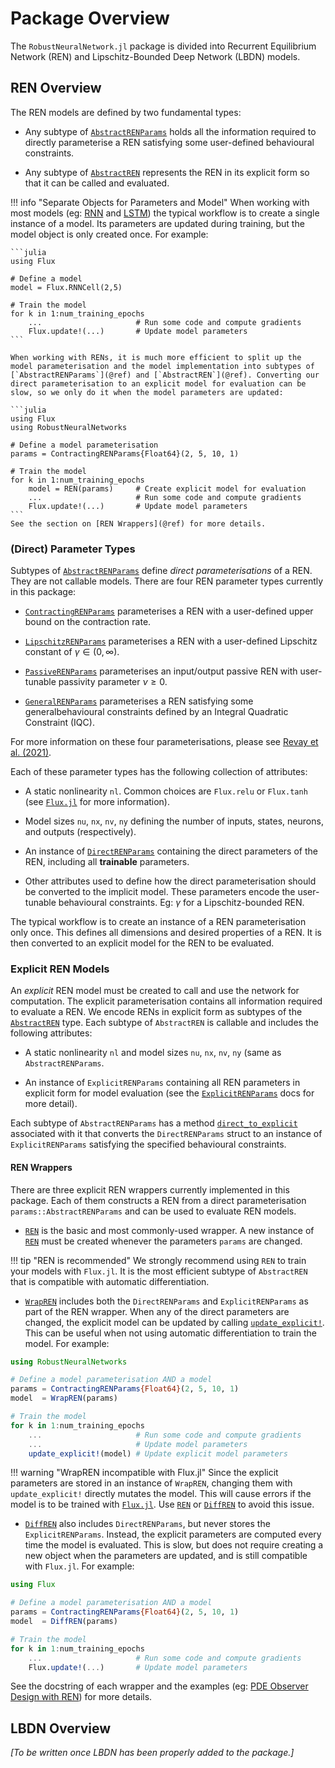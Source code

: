 # Package Overview

The `RobustNeuralNetwork.jl` package is divided into Recurrent Equilibrium Network (REN) and Lipschitz-Bounded Deep Network (LBDN) models.


## REN Overview

The REN models are defined by two fundamental types:

- Any subtype of [`AbstractRENParams`](@ref) holds all the information required to directly parameterise a REN satisfying some user-defined behavioural constraints.

- Any subtype of [`AbstractREN`](@ref) represents the REN in its explicit form so that it can be called and evaluated.

!!! info "Separate Objects for Parameters and Model"
    When working with most models (eg: [RNN](https://fluxml.ai/Flux.jl/stable/models/layers/#Flux.RNN) and [LSTM](https://fluxml.ai/Flux.jl/stable/models/layers/#Flux.LSTM)) the typical workflow is to create a single instance of a model. Its parameters are updated during training, but the model object is only created once. For example:

    ```julia
    using Flux

    # Define a model
    model = Flux.RNNCell(2,5)

    # Train the model
    for k in 1:num_training_epochs
        ...                     # Run some code and compute gradients
        Flux.update!(...)       # Update model parameters
    ```

    When working with RENs, it is much more efficient to split up the model parameterisation and the model implementation into subtypes of [`AbstractRENParams`](@ref) and [`AbstractREN`](@ref). Converting our direct parameterisation to an explicit model for evaluation can be slow, so we only do it when the model parameters are updated:

    ```julia
    using Flux
    using RobustNeuralNetworks

    # Define a model parameterisation
    params = ContractingRENParams{Float64}(2, 5, 10, 1)

    # Train the model
    for k in 1:num_training_epochs
        model = REN(params)     # Create explicit model for evaluation
        ...                     # Run some code and compute gradients
        Flux.update!(...)       # Update model parameters
    ```
    See the section on [REN Wrappers](@ref) for more details.

### (Direct) Parameter Types

Subtypes of [`AbstractRENParams`](@ref) define *direct parameterisations* of a REN. They are not callable models. There are four REN parameter types currently in this package:

- [`ContractingRENParams`](@ref) parameterises a REN with a user-defined upper bound on the contraction rate.

- [`LipschitzRENParams`](@ref) parameterises a REN with a user-defined Lipschitz constant of $\gamma \in (0,\infty)$.

- [`PassiveRENParams`](@ref) parameterises an input/output passive REN with user-tunable passivity parameter $\nu \ge 0$.

- [`GeneralRENParams`](@ref) parameterises a REN satisfying some generalbehavioural constraints defined by an Integral Quadratic Constraint (IQC).

For more information on these four parameterisations, please see [Revay et al. (2021)](https://doi.org/10.48550/arXiv.2104.05942).

Each of these parameter types has the following collection of attributes:

- A static nonlinearity `nl`. Common choices are `Flux.relu` or `Flux.tanh` (see [`Flux.jl`](http://fluxml.ai/Flux.jl/stable/) for more information).

- Model sizes `nu`, `nx`, `nv`, `ny` defining the number of inputs, states, neurons, and outputs (respectively).

- An instance of [`DirectRENParams`](@ref) containing the direct parameters of the REN, including all **trainable** parameters.

- Other attributes used to define how the direct parameterisation should be converted to the implicit model. These parameters encode the user-tunable behavioural constraints. Eg: $\gamma$ for a Lipschitz-bounded REN.

The typical workflow is to create an instance of a REN parameterisation only once. This defines all dimensions and desired properties of a REN. It is then converted to an explicit model for the REN to be evaluated.



### Explicit REN Models

An *explicit* REN model must be created to call and use the network for computation. The explicit parameterisation contains all information required to evaluate a REN. We encode RENs in explicit form as subtypes of the [`AbstractREN`](@ref) type. Each subtype of `AbstractREN` is callable and includes the following attributes:

- A static nonlinearity `nl` and model sizes `nu`, `nx`, `nv`, `ny` (same as `AbstractRENParams`.

- An instance of `ExplicitRENParams` containing all REN parameters in explicit form for model evaluation (see the [`ExplicitRENParams`](@ref) docs for more detail).

Each subtype of `AbstractRENParams` has a method [`direct_to_explicit`](@ref) associated with it that converts the `DirectRENParams` struct to an instance of `ExplicitRENParams` satisfying the specified behavioural constraints.


#### REN Wrappers

There are three explicit REN wrappers currently implemented in this package. Each of them constructs a REN from a direct parameterisation `params::AbstractRENParams` and can be used to evaluate REN models.

- [`REN`](@ref) is the basic and most commonly-used wrapper. A new instance of [`REN`](@ref) must be created whenever the parameters `params` are changed.

!!! tip "REN is recommended"
    We strongly recommend using `REN` to train your models with `Flux.jl`. It is the most efficient subtype of `AbstractREN` that is compatible with automatic differentiation.

- [`WrapREN`](@ref) includes both the `DirectRENParams` and `ExplicitRENParams` as part of the REN wrapper. When any of the direct parameters are changed, the explicit model can be updated by calling [`update_explicit!`](@ref). This can be useful when not using automatic differentiation to train the model. For example:

```julia
using RobustNeuralNetworks

# Define a model parameterisation AND a model
params = ContractingRENParams{Float64}(2, 5, 10, 1)
model  = WrapREN(params)

# Train the model
for k in 1:num_training_epochs
    ...                     # Run some code and compute gradients
    ...                     # Update model parameters
    update_explicit!(model) # Update explicit model parameters
```

!!! warning "WrapREN incompatible with Flux.jl"
    Since the explicit parameters are stored in an instance of `WrapREN`, changing them with `update_explicit!` directly mutates the model. This will cause errors if the model is to be trained with [`Flux.jl`](http://fluxml.ai/Flux.jl/stable/). Use [`REN`](@ref) or [`DiffREN`](@ref) to avoid this issue.

- [`DiffREN`](@ref) also includes `DirectRENParams`, but never stores the `ExplicitRENParams`. Instead, the explicit parameters are computed every time the model is evaluated. This is slow, but does not require creating a new object when the parameters are updated, and is still compatible with `Flux.jl`. For example:

```julia
using Flux

# Define a model parameterisation AND a model
params = ContractingRENParams{Float64}(2, 5, 10, 1)
model  = DiffREN(params)

# Train the model
for k in 1:num_training_epochs
    ...                     # Run some code and compute gradients
    Flux.update!(...)       # Update model parameters
```

See the docstring of each wrapper and the examples (eg: [PDE Observer Design with REN](@ref)) for more details.


## LBDN Overview

*[To be written once LBDN has been properly added to the package.]*
